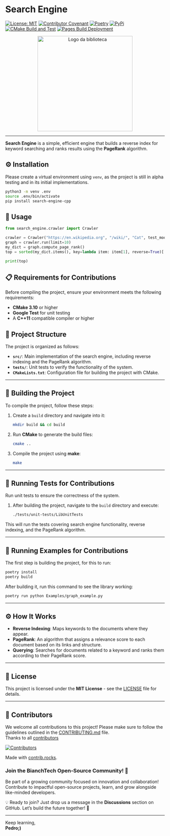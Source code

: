 # Search Engine
[![License: MIT](https://img.shields.io/badge/License-MIT-yellow.svg)](https://opensource.org/licenses/MIT)
[![Contributor Covenant](https://img.shields.io/badge/Contributor%20Covenant-2.0-4baaaa.svg)](code_of_conduct.md)
[![Poetry](https://img.shields.io/endpoint?url=https://python-poetry.org/badge/v0.json)](https://python-poetry.org/)
[![PyPi](https://img.shields.io/pypi/v/search-engine-cpp)](https://pypi.org/project/search-engine-cpp)
[![CMake Build and Test](https://github.com/pedrobiqua/Search_Engine/actions/workflows/cmake-multi-platform.yml/badge.svg?branch=main)](https://github.com/pedrobiqua/Search_Engine/actions/workflows/cmake-multi-platform.yml)
[![Pages Build Deployment](https://github.com/pedrobiqua/Search_Engine/actions/workflows/pages/pages-build-deployment/badge.svg?branch=main)](https://github.com/pedrobiqua/Search_Engine/actions/workflows/pages/pages-build-deployment)


<p align="center">
  <img src="https://github.com/user-attachments/assets/3d2be218-6aa2-45af-a956-f1d0fde5bf7e" alt="Logo da biblioteca" width="300">
</p>

---

**Search Engine** is a simple, efficient engine that builds a reverse index for keyword searching and ranks results using the **PageRank** algorithm.

## ⚙️ Installation

Please create a virtual environment using `venv`, as the project is still in alpha testing and in its initial implementations.  
```bash
python3 -m venv .env
source .env/bin/activate
pip install search-engine-cpp
```

## 🚀 Usage
```python
from search_engine.crawler import Crawler

crawler = Crawler("https://en.wikipedia.org", "/wiki/", "Cat", test_mode=True)
graph = crawler.run(limit=10)
my_dict = graph.compute_page_rank()
top = sorted(my_dict.items(), key=lambda item: item[1], reverse=True)[:3]

print(top)
```

## 📋 Requirements for Contributions

Before compiling the project, ensure your environment meets the following requirements:

- **CMake 3.10** or higher
- **Google Test** for unit testing
- A **C++11** compatible compiler or higher

## 📂 Project Structure

The project is organized as follows:

- **`src/`**: Main implementation of the search engine, including reverse indexing and the PageRank algorithm.
- **`tests/`**: Unit tests to verify the functionality of the system.
- **`CMakeLists.txt`**: Configuration file for building the project with CMake.

---

## 🔧 Building the Project

To compile the project, follow these steps:

1. Create a `build` directory and navigate into it:

    ```bash
    mkdir build && cd build
    ```

2. Run **CMake** to generate the build files:

    ```bash
    cmake ..
    ```

3. Compile the project using **make**:

    ```bash
    make
    ```

---

## 🧪 Running Tests for Contributions

Run unit tests to ensure the correctness of the system.

1. After building the project, navigate to the `build` directory and execute:

    ```bash
    ./tests/unit-tests/LibUnitTests
    ```

This will run the tests covering search engine functionality, reverse indexing, and the PageRank algorithm.

---

## 🏃 Running Examples for Contributions

The first step is building the project, for this to run:

```bash
poetry install
poetry build
```

After building it, run this command to see the library working:

```bash
poetry run python Examples/graph_example.py
```

---

## ⚙️ How It Works

- **Reverse Indexing**: Maps keywords to the documents where they appear.
- **PageRank**: An algorithm that assigns a relevance score to each document based on its links and structure.
- **Querying**: Searches for documents related to a keyword and ranks them according to their PageRank score.

---

## 📄 License

This project is licensed under the **MIT License** - see the [LICENSE](LICENSE) file for details.

---

## 👥 Contributors

We welcome all contributions to this project! Please make sure to follow the guidelines outlined in the [CONTRIBUTING.md](CONTRIBUTING.md) file.<br>
Thanks to all [contributors](https://github.com/pedrobiqua/Search_Engine/graphs/contributors)

[![Contributors](https://contrib.rocks/image?repo=pedrobiqua/Search_Engine)](https://github.com/pedrobiqua/Search_Engine/graphs/contributor)


Made with [contrib.rocks](https://contrib.rocks).

### **Join the BianchTech Open-Source Community! 🚀**  

Be part of a growing community focused on innovation and collaboration! Contribute to impactful open-source projects, learn, and grow alongside like-minded developers.  

💡 Ready to join? Just drop us a message in the **Discussions** section on GitHub. Let’s build the future together! 🌟  

---

Keep learning,<br>
**Pedro;)**
